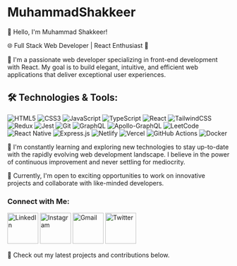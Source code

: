 # MuhammadShakkeer
👋 Hello, I'm Muhammad Shakkeer!

🌐 Full Stack Web Developer | React Enthusiast 🚀

🔭 I'm a passionate web developer specializing in front-end development with React. My goal is to build elegant, intuitive, and efficient web applications that deliver exceptional user experiences.

## 🛠️ Technologies & Tools:

  ![HTML5](https://img.shields.io/badge/html5-%23E34F26.svg?style=for-the-badge&logo=html5&logoColor=white)
  ![CSS3](https://img.shields.io/badge/css3-%231572B6.svg?style=for-the-badge&logo=css3&logoColor=white)
   ![JavaScript](https://img.shields.io/badge/javascript-%23323330.svg?style=for-the-badge&logo=javascript&logoColor=%23F7DF1E)
  ![TypeScript](https://img.shields.io/badge/typescript-%23007ACC.svg?style=for-the-badge&logo=typescript&logoColor=white)
![React](https://img.shields.io/badge/react-%2320232a.svg?style=for-the-badge&logo=react&logoColor=%2361DAFB)
![TailwindCSS](https://img.shields.io/badge/tailwindcss-%2338B2AC.svg?style=for-the-badge&logo=tailwind-css&logoColor=white)
![Redux](https://img.shields.io/badge/redux-%23593d88.svg?style=for-the-badge&logo=redux&logoColor=white)
![Jest](https://img.shields.io/badge/-jest-%23C21325?style=for-the-badge&logo=jest&logoColor=white)
![Git](https://img.shields.io/badge/git-%23F05033.svg?style=for-the-badge&logo=git&logoColor=white)
![GraphQL](https://img.shields.io/badge/-GraphQL-E10098?style=for-the-badge&logo=graphql&logoColor=white)
![Apollo-GraphQL](https://img.shields.io/badge/-ApolloGraphQL-311C87?style=for-the-badge&logo=apollo-graphql)
![LeetCode](https://img.shields.io/badge/LeetCode-000000?style=for-the-badge&logo=LeetCode&logoColor=#d16c06)
![React Native](https://img.shields.io/badge/react_native-%2320232a.svg?style=for-the-badge&logo=react&logoColor=%2361DAFB)
![Express.js](https://img.shields.io/badge/express.js-%23404d59.svg?style=for-the-badge&logo=express&logoColor=%2361DAFB)
![Netlify](https://img.shields.io/badge/netlify-%23000000.svg?style=for-the-badge&logo=netlify&logoColor=#00C7B7)
![Vercel](https://img.shields.io/badge/vercel-%23000000.svg?style=for-the-badge&logo=vercel&logoColor=white)
![GitHub Actions](https://img.shields.io/badge/github%20actions-%232671E5.svg?style=for-the-badge&logo=githubactions&logoColor=white)
![Docker](https://img.shields.io/badge/docker-%230db7ed.svg?style=for-the-badge&logo=docker&logoColor=white)

🌱 I'm constantly learning and exploring new technologies to stay up-to-date with the rapidly evolving web development landscape. I believe in the power of continuous improvement and never settling for mediocrity.

💼 Currently, I'm open to exciting opportunities to work on innovative projects and collaborate with like-minded developers.

### Connect with Me:

<a href="https://www.linkedin.com/in/muhammadshakkeer/" target="_blank" rel="noopener noreferrer"><img src="https://github.com/MuhammadShakkeer2030/MuhammadShakkeer2030/assets/121001685/f1a31198-ffb2-41f4-895d-5a3645a3a89f" alt="LinkedIn" width="24" height="24" style="width: 70px; height: 70px;"></a>
<a href="https://www.instagram.com/the_muhammad_shakkeer/" target="_blank" rel="noopener noreferrer"><img src="https://github.com/MuhammadShakkeer2030/MuhammadShakkeer2030/assets/121001685/b6b8d2da-eeac-49e6-9c21-588a2709e208" alt="Instagram" width="24" height="24" style="width: 70px; height: 70px;"></a>
<a href="mailto:muhammadshakkeer3@gmail.com" target="_blank" rel="noopener noreferrer"><img src="https://github.com/MuhammadShakkeer2030/MuhammadShakkeer2030/assets/121001685/713d08d0-58d2-4a01-b737-1404ffeb74a9" alt="Gmail" width="24" height="24" style="width: 70px; height: 70px;"></a>
<a href="https://twitter.com/the_shakkeerP" target="_blank" rel="noopener noreferrer"><img src="https://github.com/MuhammadShakkeer2030/MuhammadShakkeer2030/assets/121001685/c78372d0-ba0a-45b5-872a-f30a7b205d56" alt="Twitter" width="24" height="24" style="width: 70px; height: 70px;"></a>



🌟 Check out my latest projects and contributions below.




